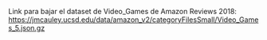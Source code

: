 Link para bajar el dataset de Video_Games de Amazon Reviews 2018:
https://jmcauley.ucsd.edu/data/amazon_v2/categoryFilesSmall/Video_Games_5.json.gz
